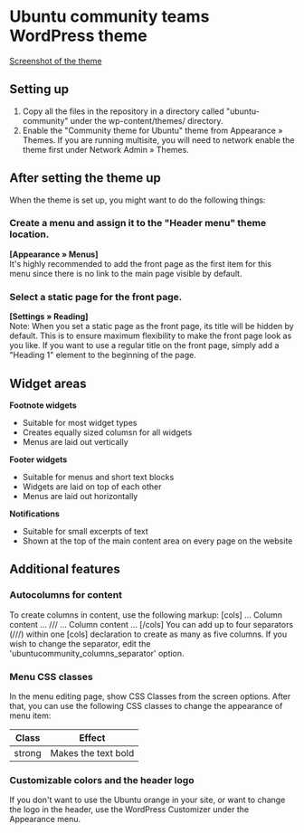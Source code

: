 Ubuntu community teams WordPress theme
======================================

[Screenshot of the theme](screenshot.png?raw=true)

Setting up
----------

1. Copy all the files in the repository in a directory called "ubuntu-community"
under the wp-content/themes/ directory.
2. Enable the "Community theme for Ubuntu" theme from Appearance » Themes. If
you are running multisite, you will need to network enable the theme first under
Network Admin » Themes.


After setting the theme up
--------------------------

When the theme is set up, you might want to do the following things:

### Create a menu and assign it to the "Header menu" theme location.
**[Appearance » Menus]**  
It's highly recommended to add the front page as the first item for this menu
since there is no link to the main page visible by default.

### Select a static page for the front page.
**[Settings » Reading]**  
Note: When you set a static page as the front page, its title will be hidden
by default. This is to ensure maximum flexibility to make the front page look
as you like. If you want to use a regular title on the front page, simply add
a "Heading 1" element to the beginning of the page.


Widget areas
------------

**Footnote widgets**
- Suitable for most widget types
- Creates equally sized columsn for all widgets
- Menus are laid out vertically

**Footer widgets**
- Suitable for menus and short text blocks
- Widgets are laid on top of each other
- Menus are laid out horizontally

**Notifications**
- Suitable for small excerpts of text
- Shown at the top of the main content area on every page on the website


Additional features
-------------------

### Autocolumns for content
To create columns in content, use the following markup:
  [cols]
  ... Column content ...
  ///
  ... Column content ...
  [/cols]
You can add up to four separators (///) within one [cols] declaration to create
as many as five columns. If you wish to change the separator, edit the
'ubuntucommunity_columns_separator' option.

### Menu CSS classes
In the menu editing page, show CSS Classes from the screen options. After that,
you can use the following CSS classes to change the appearance of menu item:  

Class    | Effect
-------- | -------------------
strong   | Makes the text bold

### Customizable colors and the header logo
If you don't want to use the Ubuntu orange in your site, or want to change the
logo in the header, use the WordPress Customizer under the Appearance menu.
